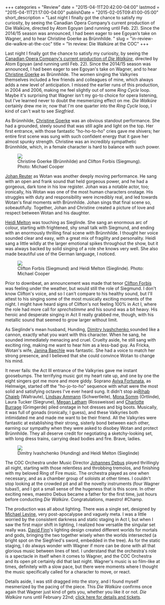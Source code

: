+++
categories = "Review"
date = "2015-04-11T20:42:00-04:00"
lastmod = "2015-04-11T21:17:00-04:00"
publishDate = "2015-02-05T09:41:00-05:00"
short_description = "Last night I finally got the chance to satisfy my curiosity, by seeing the Canadian Opera Company’s current production of Die Walküre, directed by Atom Egoyan (and running until Feb. 22). Since the 2014/15 season was announced, I had been eager to see Egoyan’s take on Wagner, and to hear Christine Goerke as Brünnhilde. "
slug = "in-review-die-walkre-at-the-coc"
title = "In review: Die Walküre at the COC"
+++

<p>
	Last night I finally got the chance to satisfy my curiosity, by seeing the <a href="http://www.coc.ca/PerformancesAndTickets/1415Season/DieWalkure.aspx" target="_blank">Canadian Opera Company's current production of <i>Die Walküre</i></a>, directed by Atom Egoyan (and running until Feb. 22). Since the 2014/15 season was announced, I had been eager to see Egoyan's take on Wagner, and to hear <a href="http://www.christinegoerke.com/" target="_blank">Christine Goerke</a> as Brünnhilde. The women singing the Valkyries themselves included a few friends and colleagues of mine, which always adds a new level of anticipation. I missed the earlier runs of this production, in 2004 and 2006, making me feel slightly out of some <em>Ring Cycle</em> loop. Maybe it's surprising that Wagner isn't my go-to choice for opera listening, but I've learned never to doubt the mesmerizing effect on me. <em>Die Walküre</em> certainly drew me in; now that I'm one quarter into the <em>Ring Cycle</em> loop, I kind of can't wait to see <em>Siegfried</em>.
</p>
<p>
	As Brünnhilde, <a href="http://www.christinegoerke.com/" target="_blank">Christine Goerke</a> was an obvious standout performance. She had a grounded, steely sound that was still agile and light on the top. Her first entrance, with those fantastic "ho-ho-to-ho" cries gave me shivers; her entire first scene was sung with such confident energy that it gave her almost spunky strength. Christine was an incredibly sympathetic Brünnhilde, which, in a female character is hard to balance with such power.
</p>
<figure data-type="image"><a href="/webhook-uploads/1428799021232/Walkure-MC-1138_Fotor.jpg"><img data-resize-src="http://lh3.googleusercontent.com/2ujXxdaZyM7KLgYtUeB9wc73saz-dxaF6zO3iXKSk_uAHOCGa03K0W0QsJFrWCjhPQigJ4eNyXrwalCq9rAUtdrHTJNB" src="http://lh3.googleusercontent.com/2ujXxdaZyM7KLgYtUeB9wc73saz-dxaF6zO3iXKSk_uAHOCGa03K0W0QsJFrWCjhPQigJ4eNyXrwalCq9rAUtdrHTJNB=s1200"></a><figcaption>Christine Goerke (Brünnhilde) and Clifton Forbis (Siegmung). Photo: Michael Cooper</figcaption></figure>
<p>
	<a href="http://en.wikipedia.org/wiki/Johan_Reuter" target="_blank">Johan Reuter</a> as Wotan was another deeply moving performance. He sang with an open and frank sound that held gorgeous power, and he had a gorgeous, dark tone in his low register. Johan was a notable actor, too; ironically, his Wotan was one of the most human characters onstage. His struggles with duty and responsibility were incredibly real, and led towards Wotan's final moments with Brünnhilde. Johan sings that final scene so, <em>so</em>beautifully. Together, Johan and Christine created a picture of love and respect between Wotan and his daughter.
</p>
<p>
	<a href="http://www.heidimeltonsoprano.com/" target="_blank">Heidi Melton</a> was touching as Sieglinde. She sang an enormous arc of colour, starting with frightened, shy small talk with Siegmund, and ending with an enormously thrilling final scene with Brünnhilde. I thought her voice sounded clear and easy, with a great mix of fragility and personality. Heidi sang a little wildly at the larger emotional spikes throughout the show, but it was always backed by solid singing of a role she knows very well. She also made beautiful use of the German language, I noticed.
</p>
<figure data-type="image"><a href="/webhook-uploads/1428799184929/Walkure-MC-1004_Fotor.jpg"><img data-resize-src="http://lh3.googleusercontent.com/a2t4lzaZ92nLySYpJUIKohqHZMwE5DF7tPlHVFTlnzqcW6TMD5Df8CdN4bcUNVUHWbOJ3-Ngn2tJprHpW6I7Na0O0uNmUQ" src="http://lh3.googleusercontent.com/a2t4lzaZ92nLySYpJUIKohqHZMwE5DF7tPlHVFTlnzqcW6TMD5Df8CdN4bcUNVUHWbOJ3-Ngn2tJprHpW6I7Na0O0uNmUQ=s1200"></a><figcaption>Clifton Forbis (Siegmund) and Heidi Melton (Sieglinde). Photo: Michael Cooper</figcaption></figure>
<p>
	Prior to downbeat, an announcement was made that tenor <a href="http://www.cami.com/?webid=157" target="_blank">Clifton Forbis</a> was feeling under the weather, but would still the role of Siegmund. I don't know Clifton's voice, and so I can't compare to his healthy sound, but I'll attest to his singing some of the most musically exciting moments of the night. I might have heard signs of Clifton's not feeling 100% in Act I, where the role had more call for <em>sprechstimme</em> and his sound was a bit heavy. His heroic and desperate singing in Act II really grabbed me, though, with his metallic sound that seemed to grow larger without limit.
</p>
<p>
	As Sieglinde's mean husband, Hunding, <a href="http://dimitry-ivashchenko.de/Dimitry_Ivashchenko/Willkommen_Welcome.html" target="_blank">Dimitry Ivashchenko </a>sounded like a cannon, exactly what you want with this character. When he sang, he sounded immediately menacing and cruel. Cruelty aside, he still sang with exciting ring, making me want to hear him as a less-bad guy. As Fricka, Wotan's wife, <a href="http://www.janinabaechle.com/?page_id=481" target="_blank">Janina Baechle</a> was fantastic. She had a voice to match her strong presence, and I believed that she could convince Wotan to change his mind.
</p>
<p>
	It never fails: the Act III entrance of the Valkyries gave me instant goosebumps. The terrifying music got my heart rate up, and one by one the eight singers got me more and more giddy. Soprano <a href="https://twitter.com/avivafortunata" target="_blank">Aviva Fortunata</a>, as Helmwige, started off the "ho-jo-to-ho" sequence with what were the most solid and satisfying octaves I've ever heard sung. It didn't stop as<a href="https://twitter.com/rihabchaieb" target="_blank">Rihab Chaieb</a> (Waltraute), <a href="http://www.lindsayammann.com/" target="_blank">Lindsay Ammann</a> (Schwertleite), <a href="http://www.monasomm.com/biographie/" target="_blank">Mona Somm</a> (Ortlinde), Laura Tucker (Siegrune), <a href="http://deanartists.com/artist/megan-latham/" target="_blank">Megan Latham</a> (Rossweisse) and <a href="https://twitter.com/burragec" target="_blank">Charlotte Burrage</a> (Grimgerde) piled onstage in hot dresses and big boots. Musically, it was full of gonads (ironically, I guess), and these Valkyries both intimidated me and made me want to be their friend. All the Valkyries were fantastic at establishing their strong, sisterly bond between each other, earning our sympathy when they were asked to disobey Wotan and protect Brünnhilde. They all deserve credit for negotiating a sketchy-looking set, with long dress trains, carrying dead bodies and fire. Brave, ladies.
</p>
<figure data-type="image"><a href="/webhook-uploads/1428799233371/Walkure-MC-0127_Fotor_Fotor.jpg"><img data-resize-src="http://lh3.googleusercontent.com/kHcS1fPui7Mdfbk9rupCnVvo4bXdgCGoCSIxB4xTrpTMsfSdf2ItZU9m_hI3aRodLUILU79XI55x7O31CXjG_LNHynjYWA" src="http://lh3.googleusercontent.com/kHcS1fPui7Mdfbk9rupCnVvo4bXdgCGoCSIxB4xTrpTMsfSdf2ItZU9m_hI3aRodLUILU79XI55x7O31CXjG_LNHynjYWA=s1200"></a><figcaption>Dimitry Ivashchenko (Hunding) and Heidi Melton (Sieglinde)</figcaption></figure>
<p>
	The COC Orchestra under Music Director <a href="http://www.coc.ca/AboutTheCOC/CompanyMembers/Orchestra/JohannesDebus.aspx" target="_blank">Johannes Debus</a> played thrillingly all night, starting with those relentless and throbbing tremolos, and finishing with my beloved Ring of Fire music. The orchestra played as one when necessary, and as a chamber group of soloists at other times. I couldn't stop looking at the crowded pit and all the novelty instruments (four Wagner tubas!), and I got a small sense of the hugeness that is this score. In other exciting news, maestro Debus became a father for the first time, just hours before conducting <em>Die Walküre</em>. Congratulations, maestro! #Champ.
</p>
<p>
	The production was all about lighting. There was a single set, designed by <a href="http://www.thecanadianencyclopedia.ca/en/article/michael-levine/" target="_blank">Michael Levine</a>, very post-apocalypse and vaguely meta. I was a little worried by the consistent darkness and static staging in Act I, but when I saw the first major shift in lighting, I realized how versatile the singular set really was. <a href="http://www.dfinndesign.com/www.dfinndesign.com/home.html" target="_blank">David Finn</a>'s lighting design created different worlds for mortals and gods, bringing the two together wisely when the worlds intersected (a bright spot on the Siegfried's sword, embedded in the tree). As for the static staging, I do always wonder with Wagner if more can be done with all that glorious music between lines of text. I understand that the orchestra's role is a spectacle in itself when it comes to Wagner, and the COC Orchestra and its open pit certainly did that last night. Wagner's music is so film-like at times, definitely with a slow pace, but there were moments where I thought the music specifically called for a character to move, or react.
</p>
<p>
	Details aside, I was still dragged into the story, and I found myself mesmerized by the pacing of the piece. This <em>Die Walküre</em> confirms once again that Wagner just kind of gets you, whether you like it or not. <em>Die Walküre </em>runs until February 22nd; <a href="http://www.coc.ca/PerformancesAndTickets/1415Season/DieWalkure.aspx" target="_blank">click here for details and tickets</a>.
</p>
